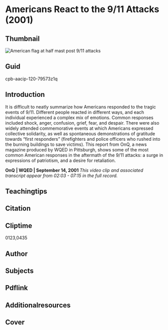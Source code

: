 # Americans React to the 9/11 Attacks (2001)

## Thumbnail

![American flag at half mast post 9/11 attacks](https://s3.amazonaws.com/americanarchive.org/primary_source_sets/2_War_On_Terror.jpeg "American flag at half mast post 9/11 attacks")


## Guid
cpb-aacip-120-79573z1q

## Introduction

It is difficult to neatly summarize how Americans responded to the tragic events of 9/11. Different people reacted in different ways, and each individual experienced a complex mix of emotions. Common responses included shock, anger, confusion, grief, fear, and despair. There were also widely attended commemorative events at which Americans expressed collective solidarity, as well as spontaneous demonstrations of gratitude towards “first responders” (firefighters and police officers who rushed into the burning buildings to save victims). This report from OnQ, a news magazine produced by WQED in Pittsburgh, shows some of the most common American responses in the aftermath of the 9/11 attacks: a surge in expressions of patriotism, and a desire for retaliation.

<b>OnQ</b>
<b>| WQED | September 14, 2001 </b>
<i>This video clip and associated transcript appear from 02:03 - 07:15 in the full record.</i>

## Teachingtips

## Citation

## Cliptime

0123,0435

## Author
## Subjects
## Pdflink
## Additionalresources
## Cover
